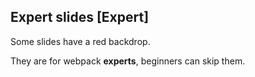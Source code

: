 ## Expert slides [Expert]

Some slides have a red backdrop.

They are for webpack **experts**, beginners can skip them.